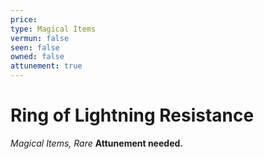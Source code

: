 ```yaml
---
price: 
type: Magical Items
vermun: false
seen: false
owned: false
attunement: true
---
```

# Ring of Lightning Resistance

*Magical Items, Rare* **Attunement needed.**
